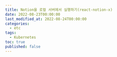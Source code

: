 ```yaml
---
title: Notion을 로컬 서버에서 실행하기(react-notion-x)
date: 2022-08-23T00:00:00
last_modified_at: 2022-08-24T00:00:00
categories:
  - etc
tags:
  - Kubernetes
toc: true  
published: false
---
```

